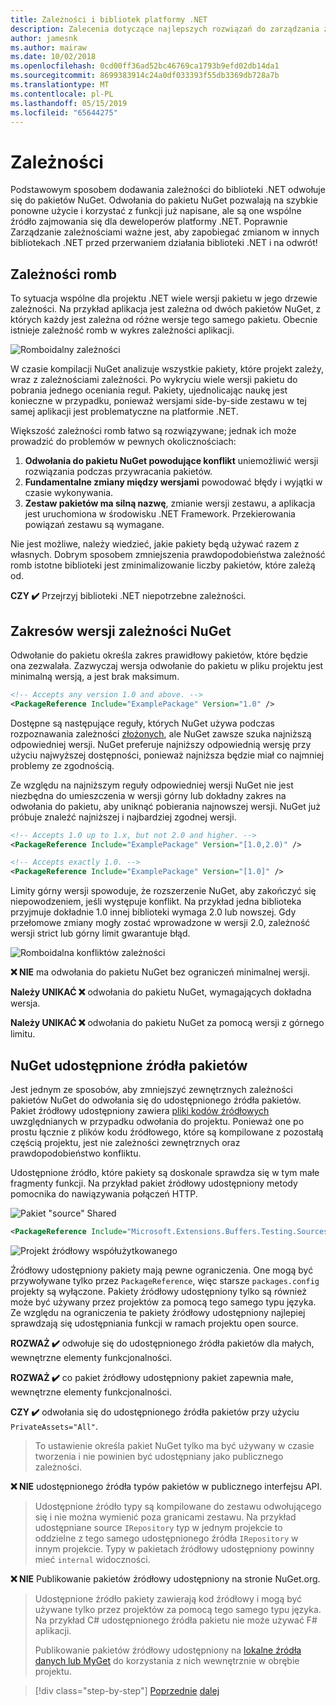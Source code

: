 ```yaml
---
title: Zależności i bibliotek platformy .NET
description: Zalecenia dotyczące najlepszych rozwiązań do zarządzania zależności NuGet w bibliotekach .NET.
author: jamesnk
ms.author: mairaw
ms.date: 10/02/2018
ms.openlocfilehash: 0cd00ff36ad52bc46769ca1793b9efd02db14da1
ms.sourcegitcommit: 8699383914c24a0df033393f55db3369db728a7b
ms.translationtype: MT
ms.contentlocale: pl-PL
ms.lasthandoff: 05/15/2019
ms.locfileid: "65644275"
---
```

# <a name="dependencies"></a>Zależności

Podstawowym sposobem dodawania zależności do biblioteki .NET odwołuje się do pakietów NuGet. Odwołania do pakietu NuGet pozwalają na szybkie ponowne użycie i korzystać z funkcji już napisane, ale są one wspólne źródło zajmowania się dla deweloperów platformy .NET. Poprawnie Zarządzanie zależnościami ważne jest, aby zapobiegać zmianom w innych bibliotekach .NET przed przerwaniem działania biblioteki .NET i na odwrót!

## <a name="diamond-dependencies"></a>Zależności romb

To sytuacja wspólne dla projektu .NET wiele wersji pakietu w jego drzewie zależności. Na przykład aplikacja jest zależna od dwóch pakietów NuGet, z których każdy jest zależna od różne wersje tego samego pakietu. Obecnie istnieje zależność romb w wykres zależności aplikacji.

![Romboidalny zależności](./media/dependencies/diamond-dependency.png "romboidalna zależności")

W czasie kompilacji NuGet analizuje wszystkie pakiety, które projekt zależy, wraz z zależnościami zależności. Po wykryciu wiele wersji pakietu do pobrania jednego oceniania reguł. Pakiety, ujednolicając naukę jest konieczne w przypadku, ponieważ wersjami side-by-side zestawu w tej samej aplikacji jest problematyczne na platformie .NET.

Większość zależności romb łatwo są rozwiązywane; jednak ich może prowadzić do problemów w pewnych okolicznościach:

1. **Odwołania do pakietu NuGet powodujące konflikt** uniemożliwić wersji rozwiązania podczas przywracania pakietów.
2. **Fundamentalne zmiany między wersjami** powodować błędy i wyjątki w czasie wykonywania.
3. **Zestaw pakietów ma silną nazwę**, zmianie wersji zestawu, a aplikacja jest uruchomiona w środowisku .NET Framework. Przekierowania powiązań zestawu są wymagane.

Nie jest możliwe, należy wiedzieć, jakie pakiety będą używać razem z własnych. Dobrym sposobem zmniejszenia prawdopodobieństwa zależność romb istotne biblioteki jest zminimalizowanie liczby pakietów, które zależą od.

**CZY ✔️** Przejrzyj biblioteki .NET niepotrzebne zależności.

## <a name="nuget-dependency-version-ranges"></a>Zakresów wersji zależności NuGet

Odwołanie do pakietu określa zakres prawidłowy pakietów, które będzie ona zezwalała. Zazwyczaj wersja odwołanie do pakietu w pliku projektu jest minimalną wersją, a jest brak maksimum.

```xml
<!-- Accepts any version 1.0 and above. -->
<PackageReference Include="ExamplePackage" Version="1.0" />
```

Dostępne są następujące reguły, których NuGet używa podczas rozpoznawania zależności [złożonych](/nuget/consume-packages/dependency-resolution), ale NuGet zawsze szuka najniższą odpowiedniej wersji. NuGet preferuje najniższy odpowiednią wersję przy użyciu najwyższej dostępności, ponieważ najniższa będzie miał co najmniej problemy ze zgodnością.

Ze względu na najniższym reguły odpowiedniej wersji NuGet nie jest niezbędna do umieszczenia w wersji górny lub dokładny zakres na odwołania do pakietu, aby uniknąć pobierania najnowszej wersji. NuGet już próbuje znaleźć najniższej i najbardziej zgodnej wersji.

```xml
<!-- Accepts 1.0 up to 1.x, but not 2.0 and higher. -->
<PackageReference Include="ExamplePackage" Version="[1.0,2.0)" />

<!-- Accepts exactly 1.0. -->
<PackageReference Include="ExamplePackage" Version="[1.0]" />
```

Limity górny wersji spowoduje, że rozszerzenie NuGet, aby zakończyć się niepowodzeniem, jeśli występuje konflikt. Na przykład jedna biblioteka przyjmuje dokładnie 1.0 innej biblioteki wymaga 2.0 lub nowszej. Gdy przełomowe zmiany mogły zostać wprowadzone w wersji 2.0, zależność wersji strict lub górny limit gwarantuje błąd.

![Romboidalna konfliktów zależności](./media/dependencies/diamond-dependency-conflict.png "romboidalna konfliktów zależności")

**❌ NIE** ma odwołania do pakietu NuGet bez ograniczeń minimalnej wersji.

**Należy UNIKAĆ ❌** odwołania do pakietu NuGet, wymagających dokładna wersja.

**Należy UNIKAĆ ❌** odwołania do pakietu NuGet za pomocą wersji z górnego limitu.

## <a name="nuget-shared-source-packages"></a>NuGet udostępnione źródła pakietów

Jest jednym ze sposobów, aby zmniejszyć zewnętrznych zależności pakietów NuGet do odwołania się do udostępnionego źródła pakietów. Pakiet źródłowy udostępniony zawiera [pliki kodów źródłowych](/nuget/reference/nuspec#including-content-files) uwzględnianych w przypadku odwołania do projektu. Ponieważ one po prostu łącznie z plików kodu źródłowego, które są kompilowane z pozostałą częścią projektu, jest nie zależności zewnętrznych oraz prawdopodobieństwo konfliktu.

Udostępnione źródło, które pakiety są doskonale sprawdza się w tym małe fragmenty funkcji. Na przykład pakiet źródłowy udostępniony metody pomocnika do nawiązywania połączeń HTTP.

![Pakiet "source" Shared](./media/dependencies/shared-source-package.png "udostępnione źródła pakietu")

```xml
<PackageReference Include="Microsoft.Extensions.Buffers.Testing.Sources" PrivateAssets="All" Version="1.0" />
```

![Projekt źródłowy współużytkowanego](./media/dependencies/shared-source-project.png "projekt źródłowy współużytkowanego")

Źródłowy udostępniony pakiety mają pewne ograniczenia. One mogą być przywoływane tylko przez `PackageReference`, więc starsze `packages.config` projekty są wyłączone. Pakiety źródłowy udostępniony tylko są również może być używany przez projektów za pomocą tego samego typu języka. Ze względu na ograniczenia te pakiety źródłowy udostępniony najlepiej sprawdzają się udostępniania funkcji w ramach projektu open source.

**ROZWAŻ ✔️** odwołuje się do udostępnionego źródła pakietów dla małych, wewnętrzne elementy funkcjonalności.

**ROZWAŻ ✔️** co pakiet źródłowy udostępniony pakiet zapewnia małe, wewnętrzne elementy funkcjonalności.

**CZY ✔️** odwołania się do udostępnionego źródła pakietów przy użyciu `PrivateAssets="All"`.

> To ustawienie określa pakiet NuGet tylko ma być używany w czasie tworzenia i nie powinien być udostępniany jako publicznego zależności.

**❌ NIE** udostępnionego źródła typów pakietów w publicznego interfejsu API.

> Udostępnione źródło typy są kompilowane do zestawu odwołującego się i nie można wymienić poza granicami zestawu. Na przykład udostępniane source `IRepository` typ w jednym projekcie to oddzielne z tego samego udostępnionego źródła `IRepository` w innym projekcie. Typy w pakietach źródłowy udostępniony powinny mieć `internal` widoczności.

**❌ NIE** Publikowanie pakietów źródłowy udostępniony na stronie NuGet.org.

> Udostępnione źródło pakiety zawierają kod źródłowy i mogą być używane tylko przez projektów za pomocą tego samego typu języka. Na przykład C# udostępnionego źródła pakietu nie może używać F# aplikacji.
>
> Publikowanie pakietów źródłowy udostępniony na [lokalne źródła danych lub MyGet](./publish-nuget-package.md) do korzystania z nich wewnętrznie w obrębie projektu.

>[!div class="step-by-step"]
>[Poprzednie](nuget.md)
>[dalej](sourcelink.md)
